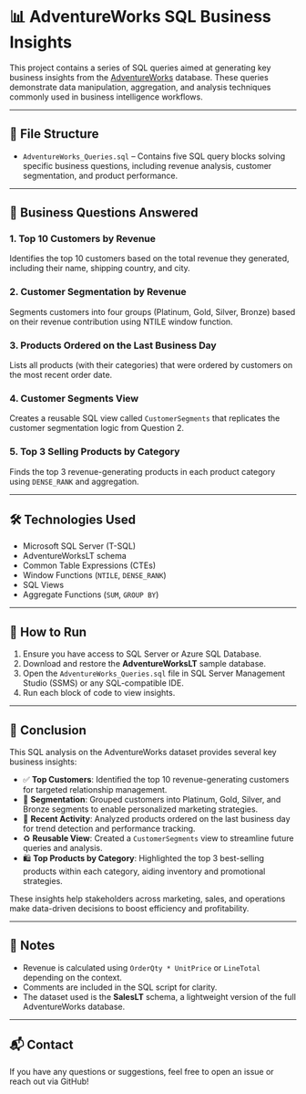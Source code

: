 # 📊 AdventureWorks SQL Business Insights

This project contains a series of SQL queries aimed at generating key business insights from the [AdventureWorks](https://learn.microsoft.com/en-us/sql/samples/adventureworks-install-configure) database. These queries demonstrate data manipulation, aggregation, and analysis techniques commonly used in business intelligence workflows.

---

## 📁 File Structure

- `AdventureWorks_Queries.sql` – Contains five SQL query blocks solving specific business questions, including revenue analysis, customer segmentation, and product performance.

---

## 🧠 Business Questions Answered

### 1. Top 10 Customers by Revenue
Identifies the top 10 customers based on the total revenue they generated, including their name, shipping country, and city.

### 2. Customer Segmentation by Revenue
Segments customers into four groups (Platinum, Gold, Silver, Bronze) based on their revenue contribution using NTILE window function.

### 3. Products Ordered on the Last Business Day
Lists all products (with their categories) that were ordered by customers on the most recent order date.

### 4. Customer Segments View
Creates a reusable SQL view called `CustomerSegments` that replicates the customer segmentation logic from Question 2.

### 5. Top 3 Selling Products by Category
Finds the top 3 revenue-generating products in each product category using `DENSE_RANK` and aggregation.

---

## 🛠️ Technologies Used

- Microsoft SQL Server (T-SQL)
- AdventureWorksLT schema
- Common Table Expressions (CTEs)
- Window Functions (`NTILE`, `DENSE_RANK`)
- SQL Views
- Aggregate Functions (`SUM`, `GROUP BY`)

---

## 🚀 How to Run

1. Ensure you have access to SQL Server or Azure SQL Database.
2. Download and restore the **AdventureWorksLT** sample database.
3. Open the `AdventureWorks_Queries.sql` file in SQL Server Management Studio (SSMS) or any SQL-compatible IDE.
4. Run each block of code to view insights.

---

## 🧾 Conclusion

This SQL analysis on the AdventureWorks dataset provides several key business insights:

- ✅ **Top Customers**: Identified the top 10 revenue-generating customers for targeted relationship management.
- 🧠 **Segmentation**: Grouped customers into Platinum, Gold, Silver, and Bronze segments to enable personalized marketing strategies.
- 📅 **Recent Activity**: Analyzed products ordered on the last business day for trend detection and performance tracking.
- ♻️ **Reusable View**: Created a `CustomerSegments` view to streamline future queries and analysis.
- 🛍️ **Top Products by Category**: Highlighted the top 3 best-selling products within each category, aiding inventory and promotional strategies.

These insights help stakeholders across marketing, sales, and operations make data-driven decisions to boost efficiency and profitability.

---

## 📌 Notes

- Revenue is calculated using `OrderQty * UnitPrice` or `LineTotal` depending on the context.
- Comments are included in the SQL script for clarity.
- The dataset used is the **SalesLT** schema, a lightweight version of the full AdventureWorks database.

---

## 📬 Contact

If you have any questions or suggestions, feel free to open an issue or reach out via GitHub!


